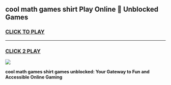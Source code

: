 
## cool math games shirt Play Online 👋 Unblocked Games
<h3>
<a href="https://news.freeplayer.one?title=cool_math_games_shirt&ref=17CMG">CLICK TO PLAY</a></h3>
<hr>

<h3>
<a href="https://news.freeplayer.one?title=cool_math_games_shirt&ref=17CMG">CLICK 2 PLAY</a>
  
</h3>

<a href="https://news.freeplayer.one?title=cool_math_games_shirt&ref=17CMG/"><img src="https://clearcache.store/games.png"></a>


**cool math games shirt games unblocked: Your Gateway to Fun and Accessible Online Gaming**
